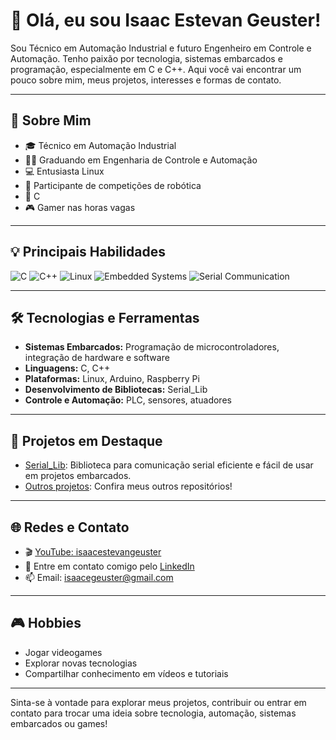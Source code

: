 # 👋 Olá, eu sou Isaac Estevan Geuster!

Sou Técnico em Automação Industrial e futuro Engenheiro em Controle e Automação. Tenho paixão por tecnologia, sistemas embarcados e programação, especialmente em C e C++. Aqui você vai encontrar um pouco sobre mim, meus projetos, interesses e formas de contato.

---

## 🚀 Sobre Mim

- 🎓 Técnico em Automação Industrial
- 👨‍🎓 Graduando em Engenharia de Controle e Automação
- 💻 Entusiasta Linux
- 🤖 Participante de competições de robótica
- 💙 C
- 🎮 Gamer nas horas vagas

---

## 💡 Principais Habilidades

![C](https://img.shields.io/badge/C-00599C?style=for-the-badge&logo=c&logoColor=white)
![C++](https://img.shields.io/badge/C++-00599C?style=for-the-badge&logo=c%2B%2B&logoColor=white)
![Linux](https://img.shields.io/badge/Linux-FCC624?style=for-the-badge&logo=linux&logoColor=black)
![Embedded Systems](https://img.shields.io/badge/Embedded%20Systems-blue?style=for-the-badge)
![Serial Communication](https://img.shields.io/badge/Serial%20Lib-orange?style=for-the-badge)

---

## 🛠️ Tecnologias e Ferramentas

- **Sistemas Embarcados:** Programação de microcontroladores, integração de hardware e software
- **Linguagens:** C, C++
- **Plataformas:** Linux, Arduino, Raspberry Pi
- **Desenvolvimento de Bibliotecas:** Serial_Lib
- **Controle e Automação:** PLC, sensores, atuadores

---

## 📂 Projetos em Destaque

- [Serial_Lib](https://github.com/isaacestevangeuster/Serial_Lib): Biblioteca para comunicação serial eficiente e fácil de usar em projetos embarcados.
- [Outros projetos](https://github.com/isaacestevangeuster?tab=repositories): Confira meus outros repositórios!

---

## 🌐 Redes e Contato

- 🎬 [YouTube: isaacestevangeuster](https://www.youtube.com/@isaacestevangeuster)
- 💬 Entre em contato comigo pelo [LinkedIn](https://www.linkedin.com/in/isaac-estevan-geuster-1639b433a/)
- 📫 Email: isaacegeuster@gmail.com


---

## 🎮 Hobbies

- Jogar videogames
- Explorar novas tecnologias
- Compartilhar conhecimento em vídeos e tutoriais

---


Sinta-se à vontade para explorar meus projetos, contribuir ou entrar em contato para trocar uma ideia sobre tecnologia, automação, sistemas embarcados ou games!
